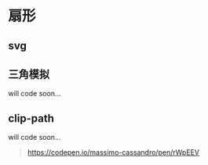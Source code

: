 # 扇形

## svg

<sector-svg/>

## 三角模拟

will code soon...

## clip-path

will code soon...



> https://codepen.io/massimo-cassandro/pen/rWpEEV


